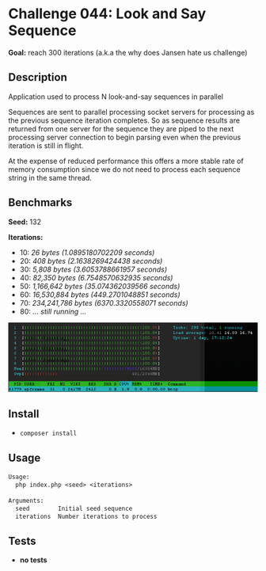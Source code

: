 # Challenge 044: Look and Say Sequence

__Goal:__ reach 300 iterations (a.k.a the why does Jansen hate us challenge)

## Description

Application used to process N look-and-say sequences in parallel

Sequences are sent to parallel processing socket servers for processing as the previous sequence iteration completes. So
as sequence results are returned from one server for the sequence they are piped to the next processing server connection
to begin parsing even when the previous iteration is still in flight.

At the expense of reduced performance this offers a more stable rate of memory consumption since we do not need to process
each sequence string in the same thread.

## Benchmarks

__Seed:__ 132

__Iterations:__

 * 10: _26 bytes (1.0895180702209 seconds)_
 * 20: _408 bytes (2.1638269424438 seconds)_
 * 30: _5,808 bytes (3.6053788661957 seconds)_
 * 40: _82,350 bytes (6.7548570632935 seconds)_
 * 50: _1,166,642 bytes (35.074362039566 seconds)_
 * 60: _16,530,884 bytes (449.2701048851 seconds)_
 * 70: _234,241,786 bytes (6370.3320558071 seconds)_
 * 80: _... still running ..._
 
![System Performance](performance.png)

## Install

* `composer install`

## Usage

    Usage:
      php index.php <seed> <iterations>
    
    Arguments:
      seed        Initial seed sequence
      iterations  Number iterations to process
     
## Tests

* __no tests__
